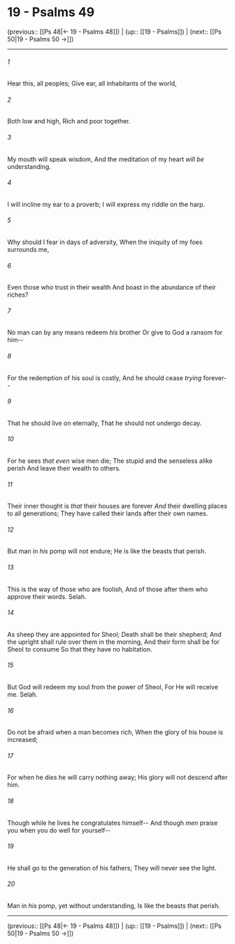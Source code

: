 # 19 - Psalms 49

(previous:: [[Ps 48|← 19 - Psalms 48]]) | (up:: [[19 - Psalms]]) | (next:: [[Ps 50|19 - Psalms 50 →]])

***


###### 1 
Hear this, all peoples; Give ear, all inhabitants of the world, 

###### 2 
Both low and high, Rich and poor together. 

###### 3 
My mouth will speak wisdom, And the meditation of my heart _will be_ understanding. 

###### 4 
I will incline my ear to a proverb; I will express my riddle on the harp. 

###### 5 
Why should I fear in days of adversity, When the iniquity of my foes surrounds me, 

###### 6 
Even those who trust in their wealth And boast in the abundance of their riches? 

###### 7 
No man can by any means redeem _his_ brother Or give to God a ransom for him-- 

###### 8 
For the redemption of his soul is costly, And he should cease _trying_ forever-- 

###### 9 
That he should live on eternally, That he should not undergo decay. 

###### 10 
For he sees _that even_ wise men die; The stupid and the senseless alike perish And leave their wealth to others. 

###### 11 
Their inner thought is _that_ their houses are forever _And_ their dwelling places to all generations; They have called their lands after their own names. 

###### 12 
But man in _his_ pomp will not endure; He is like the beasts that perish. 

###### 13 
This is the way of those who are foolish, And of those after them who approve their words. Selah. 

###### 14 
As sheep they are appointed for Sheol; Death shall be their shepherd; And the upright shall rule over them in the morning, And their form shall be for Sheol to consume So that they have no habitation. 

###### 15 
But God will redeem my soul from the power of Sheol, For He will receive me. Selah. 

###### 16 
Do not be afraid when a man becomes rich, When the glory of his house is increased; 

###### 17 
For when he dies he will carry nothing away; His glory will not descend after him. 

###### 18 
Though while he lives he congratulates himself-- And though _men_ praise you when you do well for yourself-- 

###### 19 
He shall go to the generation of his fathers; They will never see the light. 

###### 20 
Man in _his_ pomp, yet without understanding, Is like the beasts that perish.

***

(previous:: [[Ps 48|← 19 - Psalms 48]]) | (up:: [[19 - Psalms]]) | (next:: [[Ps 50|19 - Psalms 50 →]])
